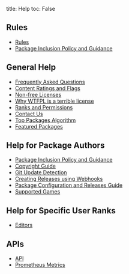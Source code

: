 title: Help
toc: False


## Rules

* [Rules](/rules/)
* [Package Inclusion Policy and Guidance](/policy_and_guidance/)

## General Help

* [Frequently Asked Questions](faq/)
* [Content Ratings and Flags](content_flags/)
* [Non-free Licenses](non_free/)
* [Why WTFPL is a terrible license](wtfpl/)
* [Ranks and Permissions](ranks_permissions/)
* [Contact Us](contact_us/)
* [Top Packages Algorithm](top_packages/)
* [Featured Packages](featured/)

## Help for Package Authors

* [Package Inclusion Policy and Guidance](/policy_and_guidance/)
* [Copyright Guide](copyright/)
* [Git Update Detection](update_config/)
* [Creating Releases using Webhooks](release_webhooks/)
* [Package Configuration and Releases Guide](package_config/)
* [Supported Games](game_support/)

## Help for Specific User Ranks

* [Editors](editors/)

## APIs

* [API](api/)
* [Prometheus Metrics](metrics/)

